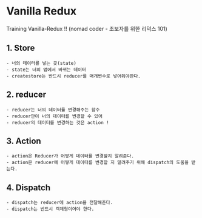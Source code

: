 # Vanilla Redux

Training Vanilla-Redux !!
(nomad coder - 초보자를 위한 리덕스 101)

## 1. Store

    - 너의 데이터를 넣는 곳(state)
    - state는 너의 앱에서 바뀌는 데이터
    - createstore는 반드시 reducer를 매개변수로 넣어줘야한다.

## 2. reducer

    - reducer는 너의 데이터를 변경해주는 함수
    - reducer만이 너의 데이터를 변경할 수 있어
    - reducer의 데이터를 변경하는 것은 action !

## 3. Action

    - action은 Reducer가 어떻게 데이터를 변경할지 알려준다.
    - action은 reducer에 어떻게 데이터를 변경할 지 알려주기 위해 dispatch의 도움을 받는다.

## 4. Dispatch

    - dispatch는 reducer에 action을 전달해준다.
    - dispatch는 반드시 객체형이어야 한다.
